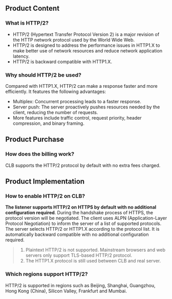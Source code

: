 ## Product Content
### What is HTTP/2?
- HTTP/2 (Hypertext Transfer Protocol Version 2) is a major revision of the HTTP network protocol used by the World Wide Web.
- HTTP/2 is designed to address the performance issues in HTTP1.X to make better use of network resources and reduce network application latency.
- HTTP/2 is backward compatible with HTTP1.X.

### Why should HTTP/2 be used?
Compared with HTTP1.X, HTTP/2 can make a response faster and more efficiently. It features the following advantages:
- Multiplex: Concurrent processing leads to a faster response.
- Server push: The server proactively pushes resources needed by the client, reducing the number of requests.
- More features include traffic control, request priority, header compression, and binary framing.

## Product Purchase
### How does the billing work?
CLB supports the HTTP/2 protocol by default with no extra fees charged.

## Product Implementation
### How to enable HTTP/2 on CLB?
**The listener supports HTTP/2 on HTTPS by default with no additional configuration required**.
During the handshake process of HTTPS, the protocol version will be negotiated. The client uses ALPN (Application-Layer Protocol Negotiation) to inform the server of a list of supported protocols. The server selects HTTP/2 or HTTP1.X according to the protocol list. It is automatically backward compatible with no additional configuration required.
>
> 1. Plaintext HTTP/2 is not supported. Mainstream browsers and web servers only support TLS-based HTTP/2 protocol.
> 2. The HTTP1.X protocol is still used between CLB and real server.

### Which regions support HTTP/2?
HTTP/2 is supported in regions such as Beijing, Shanghai, Guangzhou, Hong Kong (China), Silicon Valley, Frankfurt and Mumbai.
